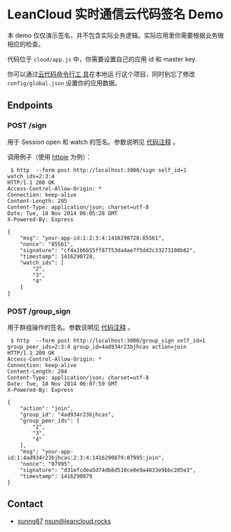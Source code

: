 # LeanCloud 实时通信云代码签名 Demo

本 demo 仅仅演示签名，并不包含实际业务逻辑。实际应用里你需要根据业务做相应的检查。

代码位于 `cloud/app.js` 中，你需要设置自己的应用 id 和 master key.

你可以通过[云代码命令行工
具](https://cn.avoscloud.com/docs/cloud_code_commandline.html)在本地运
行这个项目，同时别忘了修改 `config/global.json` 设置你的应用数据。

## Endpoints

### POST /sign

用于 Session open 和 watch 的签名。参数说明见
[代码注释](https://github.com/leancloud/realtime-messaging-signature-cloudcode/blob/master/cloud/app.js)
。

调用例子（使用 [httpie](http://httpie.org) 为例）：

```
 $ http  --form post http://localhost:3000/sign self_id=1 watch_ids=2:3:4
HTTP/1.1 200 OK
Access-Control-Allow-Origin: *
Connection: keep-alive
Content-Length: 205
Content-Type: application/json; charset=utf-8
Date: Tue, 18 Nov 2014 06:05:28 GMT
X-Powered-By: Express

{
    "msg": "your-app-id:1:2:3:4:1416290728:85561",
    "nonce": "85561",
    "signature": "cf4a1b6b55ff87753da4ae7f5dd2c33273108b62",
    "timestamp": 1416290728,
    "watch_ids": [
        "2",
        "3",
        "4"
    ]
}
```

### POST /group_sign

用于群组操作的签名。参数说明见
[代码注释](https://github.com/leancloud/realtime-messaging-signature-cloudcode/blob/master/cloud/app.js)
。

```
 $ http  --form post http://localhost:3000/group_sign self_id=1 group_peer_ids=2:3:4 group_id=4ad934r23bjhcas action=join
HTTP/1.1 200 OK
Access-Control-Allow-Origin: *
Connection: keep-alive
Content-Length: 284
Content-Type: application/json; charset=utf-8
Date: Tue, 18 Nov 2014 06:07:59 GMT
X-Powered-By: Express

{
    "action": "join",
    "group_id": "4ad934r23bjhcas",
    "group_peer_ids": [
        "2",
        "3",
        "4"
    ],
    "msg": "your-app-id:1:4ad934r23bjhcas:2:3:4:1416290879:07995:join",
    "nonce": "07995",
    "signature": "d31efcdea5d74db8d510ce0e9a4833e9bbc205e3",
    "timestamp": 1416290879
}
```

## Contact

* [sunng87](https://github.com/sunng87) nsun@leancloud.rocks

